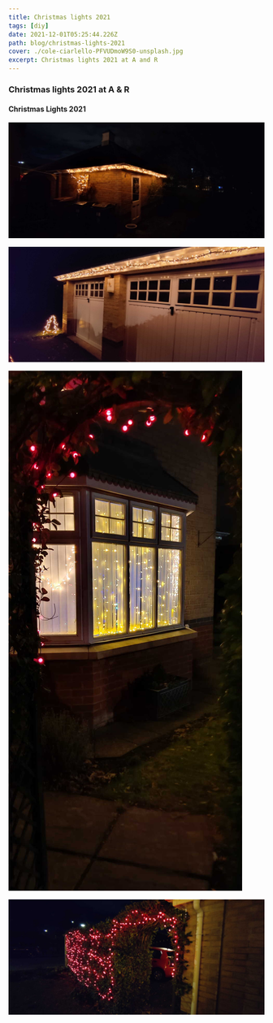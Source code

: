 ```yaml
---
title: Christmas lights 2021
tags: [diy]
date: 2021-12-01T05:25:44.226Z
path: blog/christmas-lights-2021
cover: ./cole-ciarlello-PFVUDmoW9S0-unsplash.jpg
excerpt: Christmas lights 2021 at A and R
---
```

### Christmas lights 2021 at A & R

#### Christmas Lights 2021
![Garage Back](./IMG_20211209_173202.jpg)

![Garage Front](./IMG_20211209_173239.jpg)

![Bay window](./IMG_20211209_173259.jpg)

![Hedge](./IMG_20211209_173331.jpg)